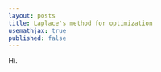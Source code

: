 ```yaml
---
layout: posts
title: Laplace's method for optimization
usemathjax: true
published: false
---
```


<!-- Introduction -->
Hi.